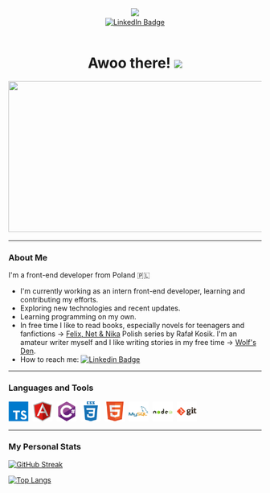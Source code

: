 <div id="header" align="center">
  <img src="https://media.giphy.com/media/10Wxf7JSeONqYU/giphy.gif" width="200"/>
</div>
<div id="badges" align="center">
  <a href="https://www.linkedin.com/in/pawe%C5%82-turo%C5%84">
    <img src="https://img.shields.io/badge/LinkedIn-blue?style=for-the-badge&logo=linkedin&logoColor=white" alt="LinkedIn Badge"/>
  </a>
</div>
<div id=view_counter" align="center">
  <img src="https://komarev.com/ghpvc/?username=pturo&style=flat-square&color=blue" alt=""/>
</div>
<h1 align="center">
  Awoo there!
  <img src="https://media.giphy.com/media/yfjK9IBJw6vSkDiHWG/giphy.gif" width="30px"/>
</h1>
<div align="center">
  <img src="https://media.giphy.com/media/RbDKaczqWovIugyJmW/giphy.gif" width="600" height="300"/>
</div>

---

### About Me

I'm a front-end developer from Poland :poland:

- I'm currently working as an intern front-end developer, learning and contributing my efforts.
- Exploring new technologies and recent updates.
- Learning programming on my own.
- In free time I like to read books, especially novels for teenagers and fanfictions -> [Felix, Net & Nika](http://rafalkosik.com/powiesci/felix-net-i-nika/) Polish series by Rafał Kosik. I'm an amateur writer myself and I like writing stories in my free time -> [Wolf's Den](https://wilczeq-wolfsden.web.app/).
- How to reach me: [![Linkedin Badge](https://img.shields.io/badge/-kakbar-blue?style=flat&logo=Linkedin&logoColor=white)](https://www.linkedin.com/in/pawe%C5%82-turo%C5%84)

---

### Languages and Tools

<div id="languages-and-tools">
  <img src="https://github.com/devicons/devicon/blob/master/icons/typescript/typescript-original.svg" title="TypeScript" alt="TypeScript" width="40" height="40"/>&nbsp;
  <img src="https://github.com/devicons/devicon/blob/master/icons/angularjs/angularjs-original.svg" title="Angular" alt="Angular" width="40" height="40"/>&nbsp;
  <img src="https://github.com/devicons/devicon/blob/master/icons/csharp/csharp-original.svg" title="C#" alt="C#" width="40" height="40"/>&nbsp;
  <img src="https://github.com/devicons/devicon/blob/master/icons/css3/css3-plain-wordmark.svg"  title="CSS3" alt="CSS" width="40" height="40"/>&nbsp;
  <img src="https://github.com/devicons/devicon/blob/master/icons/html5/html5-original.svg" title="HTML5" alt="HTML" width="40" height="40"/>&nbsp;
  <img src="https://github.com/devicons/devicon/blob/master/icons/mysql/mysql-original-wordmark.svg" title="MySQL"  alt="MySQL" width="40" height="40"/>&nbsp;
  <img src="https://github.com/devicons/devicon/blob/master/icons/nodejs/nodejs-original-wordmark.svg" title="NodeJS" alt="NodeJS" width="40" height="40"/>&nbsp;
  <img src="https://github.com/devicons/devicon/blob/master/icons/git/git-original-wordmark.svg" title="Git" **alt="Git" width="40" height="40"/>
</div>

---

### My Personal Stats

[![GitHub Streak](http://github-readme-streak-stats.herokuapp.com?user=pturo&theme=dark&background=000000)](https://git.io/streak-stats)

[![Top Langs](https://github-readme-stats.vercel.app/api/top-langs/?username=pturo&layout=compact&theme=vision-friendly-dark)](https://github.com/anuraghazra/github-readme-stats)
